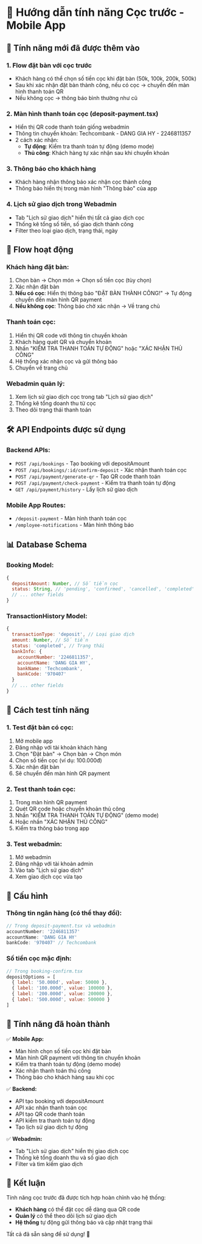 # 🎉 Hướng dẫn tính năng Cọc trước - Mobile App

## 📱 Tính năng mới đã được thêm vào

### 1. **Flow đặt bàn với cọc trước**
- Khách hàng có thể chọn số tiền cọc khi đặt bàn (50k, 100k, 200k, 500k)
- Sau khi xác nhận đặt bàn thành công, nếu có cọc → chuyển đến màn hình thanh toán QR
- Nếu không cọc → thông báo bình thường như cũ

### 2. **Màn hình thanh toán cọc (deposit-payment.tsx)**
- Hiển thị QR code thanh toán giống webadmin
- Thông tin chuyển khoản: Techcombank - DANG GIA HY - 2246811357
- 2 cách xác nhận:
  - **Tự động**: Kiểm tra thanh toán tự động (demo mode)
  - **Thủ công**: Khách hàng tự xác nhận sau khi chuyển khoản

### 3. **Thông báo cho khách hàng**
- Khách hàng nhận thông báo xác nhận cọc thành công
- Thông báo hiển thị trong màn hình "Thông báo" của app

### 4. **Lịch sử giao dịch trong Webadmin**
- Tab "Lịch sử giao dịch" hiển thị tất cả giao dịch cọc
- Thống kê tổng số tiền, số giao dịch thành công
- Filter theo loại giao dịch, trạng thái, ngày

## 🔄 Flow hoạt động

### **Khách hàng đặt bàn:**
1. Chọn bàn → Chọn món → Chọn số tiền cọc (tùy chọn)
2. Xác nhận đặt bàn
3. **Nếu có cọc**: Hiển thị thông báo "ĐẶT BÀN THÀNH CÔNG!" → Tự động chuyển đến màn hình QR payment
4. **Nếu không cọc**: Thông báo chờ xác nhận → Về trang chủ

### **Thanh toán cọc:**
1. Hiển thị QR code với thông tin chuyển khoản
2. Khách hàng quét QR và chuyển khoản
3. Nhấn "KIỂM TRA THANH TOÁN TỰ ĐỘNG" hoặc "XÁC NHẬN THỦ CÔNG"
4. Hệ thống xác nhận cọc và gửi thông báo
5. Chuyển về trang chủ

### **Webadmin quản lý:**
1. Xem lịch sử giao dịch cọc trong tab "Lịch sử giao dịch"
2. Thống kê tổng doanh thu từ cọc
3. Theo dõi trạng thái thanh toán

## 🛠️ API Endpoints được sử dụng

### **Backend APIs:**
- `POST /api/bookings` - Tạo booking với depositAmount
- `POST /api/bookings/:id/confirm-deposit` - Xác nhận thanh toán cọc
- `POST /api/payment/generate-qr` - Tạo QR code thanh toán
- `POST /api/payment/check-payment` - Kiểm tra thanh toán tự động
- `GET /api/payment/history` - Lấy lịch sử giao dịch

### **Mobile App Routes:**
- `/deposit-payment` - Màn hình thanh toán cọc
- `/employee-notifications` - Màn hình thông báo

## 📊 Database Schema

### **Booking Model:**
```javascript
{
  depositAmount: Number, // Số tiền cọc
  status: String, // 'pending', 'confirmed', 'cancelled', 'completed'
  // ... other fields
}
```

### **TransactionHistory Model:**
```javascript
{
  transactionType: 'deposit', // Loại giao dịch
  amount: Number, // Số tiền
  status: 'completed', // Trạng thái
  bankInfo: {
    accountNumber: '2246811357',
    accountName: 'DANG GIA HY',
    bankName: 'Techcombank',
    bankCode: '970407'
  }
  // ... other fields
}
```

## 🎯 Cách test tính năng

### **1. Test đặt bàn có cọc:**
1. Mở mobile app
2. Đăng nhập với tài khoản khách hàng
3. Chọn "Đặt bàn" → Chọn bàn → Chọn món
4. Chọn số tiền cọc (ví dụ: 100.000đ)
5. Xác nhận đặt bàn
6. Sẽ chuyển đến màn hình QR payment

### **2. Test thanh toán cọc:**
1. Trong màn hình QR payment
2. Quét QR code hoặc chuyển khoản thủ công
3. Nhấn "KIỂM TRA THANH TOÁN TỰ ĐỘNG" (demo mode)
4. Hoặc nhấn "XÁC NHẬN THỦ CÔNG"
5. Kiểm tra thông báo trong app

### **3. Test webadmin:**
1. Mở webadmin
2. Đăng nhập với tài khoản admin
3. Vào tab "Lịch sử giao dịch"
4. Xem giao dịch cọc vừa tạo

## 🔧 Cấu hình

### **Thông tin ngân hàng (có thể thay đổi):**
```javascript
// Trong deposit-payment.tsx và webadmin
accountNumber: '2246811357'
accountName: 'DANG GIA HY'
bankCode: '970407' // Techcombank
```

### **Số tiền cọc mặc định:**
```javascript
// Trong booking-confirm.tsx
depositOptions = [
  { label: '50.000đ', value: 50000 },
  { label: '100.000đ', value: 100000 },
  { label: '200.000đ', value: 200000 },
  { label: '500.000đ', value: 500000 }
]
```

## 🚀 Tính năng đã hoàn thành

✅ **Mobile App:**
- Màn hình chọn số tiền cọc khi đặt bàn
- Màn hình QR payment với thông tin chuyển khoản
- Kiểm tra thanh toán tự động (demo mode)
- Xác nhận thanh toán thủ công
- Thông báo cho khách hàng sau khi cọc

✅ **Backend:**
- API tạo booking với depositAmount
- API xác nhận thanh toán cọc
- API tạo QR code thanh toán
- API kiểm tra thanh toán tự động
- Tạo lịch sử giao dịch tự động

✅ **Webadmin:**
- Tab "Lịch sử giao dịch" hiển thị giao dịch cọc
- Thống kê tổng doanh thu và số giao dịch
- Filter và tìm kiếm giao dịch

## 🎉 Kết luận

Tính năng cọc trước đã được tích hợp hoàn chỉnh vào hệ thống:
- **Khách hàng** có thể đặt cọc dễ dàng qua QR code
- **Quản lý** có thể theo dõi lịch sử giao dịch
- **Hệ thống** tự động gửi thông báo và cập nhật trạng thái

Tất cả đã sẵn sàng để sử dụng! 🚀
